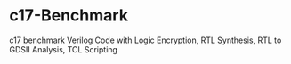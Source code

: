 # c17-Benchmark
c17 benchmark Verilog Code with Logic Encryption, RTL Synthesis, RTL to GDSII Analysis, TCL Scripting 
